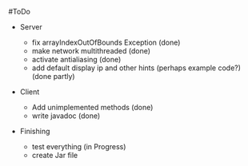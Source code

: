 #ToDo

- Server
  - fix arrayIndexOutOfBounds Exception (done)
  - make network multithreaded (done)
  - activate antialiasing (done)
  - add default display ip and other hints (perhaps example code?) (done partly)
  
- Client
  - Add unimplemented methods (done)
  - write javadoc (done)
  
- Finishing
  - test everything (in Progress)
  - create Jar file
